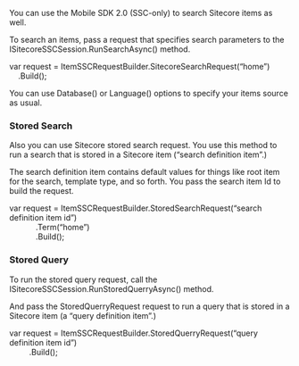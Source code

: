 You can use the Mobile SDK 2.0 (SSC-only) to search Sitecore items as
well.

To search an items, pass a request that specifies search parameters to
the ISitecoreSSCSession.RunSearchAsync() method.

var request = ItemSSCRequestBuilder.SitecoreSearchRequest(“home”)\
    .Build();

You can use Database() or Language() options to specify your items
source as usual.

### Stored Search

Also you can use Sitecore stored search request. You use this method to
run a search that is stored in a Sitecore item (“search definition
item”.)

The search definition item contains default values for things like root
item for the search, template type, and so forth. You pass the search
item Id to build the request.

var request = ItemSSCRequestBuilder.StoredSearchRequest(“search
definition item id”)\
            .Term(“home”)\
            .Build();

### Stored Query

To run the stored query request, call the
ISitecoreSSCSession.RunStoredQuerryAsync() method.

And pass the StoredQuerryRequest request to run a query that is stored
in a Sitecore item (a “query definition item”.)

var request = ItemSSCRequestBuilder.StoredQuerryRequest(“query
definition item id”)\
         .Build();

<span id="_Setting_the_item" class="anchor"><span
id="_Setting_the_Item_1" class="anchor"><span id="_Setting_the_Item_2"
class="anchor"><span id="_Setting_the_Item_3"
class="anchor"></span></span></span></span>
